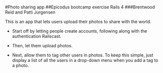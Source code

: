 #Photo sharing app
##Epicodus bootcamp exercise Rails 4
###Brentwood Reid and Patti Jurgensen

This is an app that lets users upload their photos to share with the world.

* Start off by letting people create accounts, following along with the authentication Railscast.

* Then, let them upload photos.

* Next, allow them to tag other users in photos. To keep this simple, just display a list of all the users in a drop-down menu when you add a tag to a photo.
